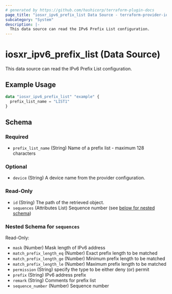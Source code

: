 ```yaml
---
# generated by https://github.com/hashicorp/terraform-plugin-docs
page_title: "iosxr_ipv6_prefix_list Data Source - terraform-provider-iosxr"
subcategory: "System"
description: |-
  This data source can read the IPv6 Prefix List configuration.
---
```


# iosxr_ipv6_prefix_list (Data Source)

This data source can read the IPv6 Prefix List configuration.

## Example Usage

```terraform
data "iosxr_ipv6_prefix_list" "example" {
  prefix_list_name = "LIST1"
}
```

<!-- schema generated by tfplugindocs -->
## Schema

### Required

- `prefix_list_name` (String) Name of a prefix list - maximum 128 characters

### Optional

- `device` (String) A device name from the provider configuration.

### Read-Only

- `id` (String) The path of the retrieved object.
- `sequences` (Attributes List) Sequence number (see [below for nested schema](#nestedatt--sequences))

<a id="nestedatt--sequences"></a>
### Nested Schema for `sequences`

Read-Only:

- `mask` (Number) Mask length of IPv6 address
- `match_prefix_length_eq` (Number) Exact prefix length to be matched
- `match_prefix_length_ge` (Number) Minimum prefix length to be matched
- `match_prefix_length_le` (Number) Maximum prefix length to be matched
- `permission` (String) specify the type to be either deny (or) permit
- `prefix` (String) IPv6 address prefix
- `remark` (String) Comments for prefix list
- `sequence_number` (Number) Sequence number
